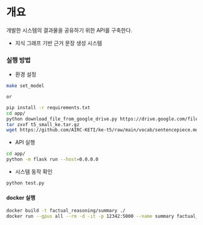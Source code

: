 # 개요

개발한 시스템의 결과물을 공유하기 위한 API를 구축한다.
* 지식 그래프 기반 근거 문장 생성 시스템

### 실행 방법

* 환경 설정
```bash
make set_model

or

pip install -r requirements.txt 
cd app/
python download_file_from_google_drive.py https://drive.google.com/file/d/1YPk_wQozsMmXl0iL6TUKsdjxcfoUdDQF/view?usp=sharing t5_small_ke.tar.gz
tar zxvf t5_small_ke.tar.gz
wget https://github.com/AIRC-KETI/ke-t5/raw/main/vocab/sentencepiece.model
```

* API 실행
```bash
cd app/
python -m flask run --host=0.0.0.0
```

* 시스템 동작 확인
```bash
python test.py
```

#### docker 실행

```bash
docker build -t factual_reasoning/summary ./
docker run --gpus all --rm -d -it -p 12342:5000 --name summary factual_reasoning/summary
```
